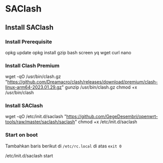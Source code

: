 # SAClash

## Install SAClash

### Install Prerequisite

  opkg update
  opkg install gzip bash screen yq wget curl nano

### Install Clash Premium

  wget -qO /usr/bin/clash.gz "https://github.com/Dreamacro/clash/releases/download/premium/clash-linux-arm64-2023.01.29.gz"
  gunzip /usr/bin/clash.gz
  chmod +x /usr/bin/clash

### Install SAClash
  
  wget -qO /etc/init.d/saclash "https://github.com/GegeDesembri/openwrt-tools/raw/master/saclash/saclash"
  chmod +x /etc/init.d/saclash

### Start on boot

Tambahkan baris berikut di `/etc/rc.local` di atas `exit 0`
  
  /etc/init.d/saclash start


  
  
